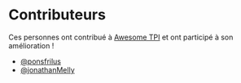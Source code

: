 # Contributeurs

Ces personnes ont contribué à [Awesome TPI](https://ponsfrilus.github.io/Awesome-TPI/) et ont participé à son amélioration !

<!-- start_contributors -->
  * [@ponsfrilus](https://github.com/ponsfrilus)
  * [@jonathanMelly](https://github.com/jonathanMelly)
<!-- end_contributors -->
